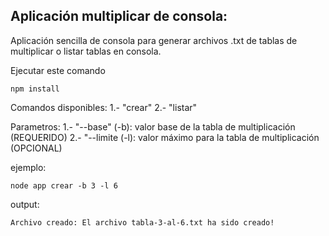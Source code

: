 ## Aplicación multiplicar de consola:

Aplicación sencilla de consola para generar archivos .txt de tablas de multiplicar o listar tablas en consola.

Ejecutar este comando

```
npm install
```

Comandos disponibles:
1.- "crear"
2.- "listar"

Parametros:
1.- "--base" (-b): valor base de la tabla de multiplicación (REQUERIDO)
2.- "--limite (-l): valor máximo para la tabla de multiplicación (OPCIONAL)

ejemplo:
```
node app crear -b 3 -l 6
```

output:
```
Archivo creado: El archivo tabla-3-al-6.txt ha sido creado!
```
